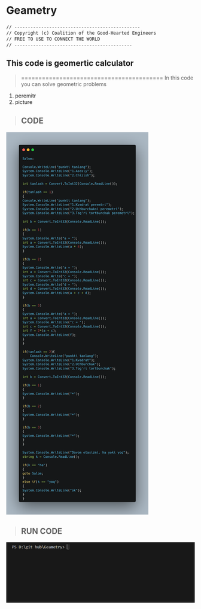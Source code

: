 # Geametry

    // -----------------------------------------------
    // Copyright (c) Coalition of the Good-Hearted Engineers
    // FREE TO USE TO CONNECT THE WORLD
    // --------------------------------------------

<h2>This code is geomertic calculator</h2>

> =========================================
In this code you can solve geometric problems

1. peremitr
2. picture

> <h2>CODE</h2>
![CODE](/img/carbon.png)

> <h2>RUN CODE</h2>
![run code](/img/run%20code.gif)
